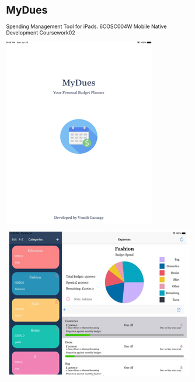# MyDues
Spending Management Tool for iPads. 6COSC004W Mobile Native Development Coursework02



<p align="left"><img src="https://github.com/Venoli/MyDues/blob/main/Screenshots/Screenshot3.png" width="400" height="500" />
<p align="right"><img src="https://github.com/Venoli/MyDues/blob/main/Screenshots/Screenshots2.png" width="500" height="400" />

